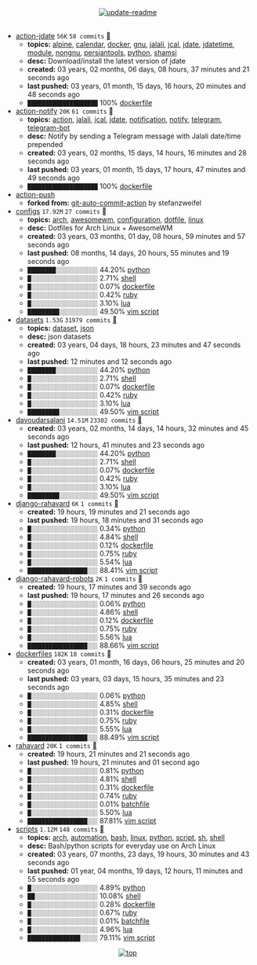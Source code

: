 <div align="center">
<a href="https://github.com/davoudarsalani/davoudarsalani/actions/workflows/update-readme.yml">
<img alt="update-readme" src="https://github.com/davoudarsalani/davoudarsalani/actions/workflows/update-readme.yml/badge.svg">
</a>
</div>
<div align="center">
</div>
<br>

* [action-jdate](https://github.com/davoudarsalani/action-jdate) `56K` `58 commits` [](https://api.github.com/repos/davoudarsalani/action-jdate/zipball)
	+ __topics:__ [alpine](https://github.com/topics/alpine), [calendar](https://github.com/topics/calendar), [docker](https://github.com/topics/docker), [gnu](https://github.com/topics/gnu), [jalali](https://github.com/topics/jalali), [jcal](https://github.com/topics/jcal), [jdate](https://github.com/topics/jdate), [jdatetime](https://github.com/topics/jdatetime), [module](https://github.com/topics/module), [nongnu](https://github.com/topics/nongnu), [persiantools](https://github.com/topics/persiantools), [python](https://github.com/topics/python), [shamsi](https://github.com/topics/shamsi)
	+ __desc:__ Download/install the latest version of jdate
	+ __created:__ 03 years, 02 months, 06 days, 08 hours, 37 minutes and 21 seconds ago
	+ __last pushed:__ 03 years, 01 month, 15 days, 16 hours, 20 minutes and 48 seconds ago
	+ `████████████████████`  100% [dockerfile](https://github.com/topics/dockerfile)
* [action-notify](https://github.com/davoudarsalani/action-notify) `20K` `61 commits` [](https://api.github.com/repos/davoudarsalani/action-notify/zipball)
	+ __topics:__ [action](https://github.com/topics/action), [jalali](https://github.com/topics/jalali), [jcal](https://github.com/topics/jcal), [jdate](https://github.com/topics/jdate), [notification](https://github.com/topics/notification), [notify](https://github.com/topics/notify), [telegram](https://github.com/topics/telegram), [telegram-bot](https://github.com/topics/telegram-bot)
	+ __desc:__ Notify by sending a Telegram message with Jalali date/time prepended
	+ __created:__ 03 years, 02 months, 15 days, 14 hours, 16 minutes and 28 seconds ago
	+ __last pushed:__ 03 years, 01 month, 15 days, 17 hours, 47 minutes and 49 seconds ago
	+ `████████████████████`  100% [dockerfile](https://github.com/topics/dockerfile)
* [action-push](https://github.com/davoudarsalani/action-push)
	+ __forked from:__ [git-auto-commit-action](https://github.com/stefanzweifel/git-auto-commit-action) by stefanzweifel
* [configs](https://github.com/davoudarsalani/configs) `17.92M` `27 commits` [](https://api.github.com/repos/davoudarsalani/configs/zipball)
	+ __topics:__ [arch](https://github.com/topics/arch), [awesomewm](https://github.com/topics/awesomewm), [configuration](https://github.com/topics/configuration), [dotfile](https://github.com/topics/dotfile), [linux](https://github.com/topics/linux)
	+ __desc:__ Dotfiles for Arch Linux + AwesomeWM
	+ __created:__ 03 years, 03 months, 01 day, 08 hours, 59 minutes and 57 seconds ago
	+ __last pushed:__ 08 months, 14 days, 20 hours, 55 minutes and 19 seconds ago
	+ `████████░░░░░░░░░░░░`  44.20% [python](https://github.com/topics/python)
	+ `█░░░░░░░░░░░░░░░░░░░`  2.71% [shell](https://github.com/topics/shell)
	+ `█░░░░░░░░░░░░░░░░░░░`  0.07% [dockerfile](https://github.com/topics/dockerfile)
	+ `█░░░░░░░░░░░░░░░░░░░`  0.42% [ruby](https://github.com/topics/ruby)
	+ `█░░░░░░░░░░░░░░░░░░░`  3.10% [lua](https://github.com/topics/lua)
	+ `█████████░░░░░░░░░░░`  49.50% [vim script](https://github.com/topics/vim%20script)
* [datasets](https://github.com/davoudarsalani/datasets) `1.53G` `31979 commits` [](https://api.github.com/repos/davoudarsalani/datasets/zipball)
	+ __topics:__ [dataset](https://github.com/topics/dataset), [json](https://github.com/topics/json)
	+ __desc:__ json datasets
	+ __created:__ 03 years, 04 days, 18 hours, 23 minutes and 47 seconds ago
	+ __last pushed:__ 12 minutes and 12 seconds ago
	+ `████████░░░░░░░░░░░░`  44.20% [python](https://github.com/topics/python)
	+ `█░░░░░░░░░░░░░░░░░░░`  2.71% [shell](https://github.com/topics/shell)
	+ `█░░░░░░░░░░░░░░░░░░░`  0.07% [dockerfile](https://github.com/topics/dockerfile)
	+ `█░░░░░░░░░░░░░░░░░░░`  0.42% [ruby](https://github.com/topics/ruby)
	+ `█░░░░░░░░░░░░░░░░░░░`  3.10% [lua](https://github.com/topics/lua)
	+ `█████████░░░░░░░░░░░`  49.50% [vim script](https://github.com/topics/vim%20script)
* [davoudarsalani](https://github.com/davoudarsalani/davoudarsalani) `14.51M` `23302 commits` [](https://api.github.com/repos/davoudarsalani/davoudarsalani/zipball)
	+ __created:__ 03 years, 02 months, 14 days, 14 hours, 32 minutes and 45 seconds ago
	+ __last pushed:__ 12 hours, 41 minutes and 23 seconds ago
	+ `████████░░░░░░░░░░░░`  44.20% [python](https://github.com/topics/python)
	+ `█░░░░░░░░░░░░░░░░░░░`  2.71% [shell](https://github.com/topics/shell)
	+ `█░░░░░░░░░░░░░░░░░░░`  0.07% [dockerfile](https://github.com/topics/dockerfile)
	+ `█░░░░░░░░░░░░░░░░░░░`  0.42% [ruby](https://github.com/topics/ruby)
	+ `█░░░░░░░░░░░░░░░░░░░`  3.10% [lua](https://github.com/topics/lua)
	+ `█████████░░░░░░░░░░░`  49.50% [vim script](https://github.com/topics/vim%20script)
* [django-rahavard](https://github.com/davoudarsalani/django-rahavard) `6K` `1 commits` [](https://api.github.com/repos/davoudarsalani/django-rahavard/zipball)
	+ __created:__ 19 hours, 19 minutes and 21 seconds ago
	+ __last pushed:__ 19 hours, 18 minutes and 31 seconds ago
	+ `█░░░░░░░░░░░░░░░░░░░`  0.34% [python](https://github.com/topics/python)
	+ `█░░░░░░░░░░░░░░░░░░░`  4.84% [shell](https://github.com/topics/shell)
	+ `█░░░░░░░░░░░░░░░░░░░`  0.12% [dockerfile](https://github.com/topics/dockerfile)
	+ `█░░░░░░░░░░░░░░░░░░░`  0.75% [ruby](https://github.com/topics/ruby)
	+ `█░░░░░░░░░░░░░░░░░░░`  5.54% [lua](https://github.com/topics/lua)
	+ `█████████████████░░░`  88.41% [vim script](https://github.com/topics/vim%20script)
* [django-rahavard-robots](https://github.com/davoudarsalani/django-rahavard-robots) `2K` `1 commits` [](https://api.github.com/repos/davoudarsalani/django-rahavard-robots/zipball)
	+ __created:__ 19 hours, 17 minutes and 39 seconds ago
	+ __last pushed:__ 19 hours, 17 minutes and 26 seconds ago
	+ `█░░░░░░░░░░░░░░░░░░░`  0.06% [python](https://github.com/topics/python)
	+ `█░░░░░░░░░░░░░░░░░░░`  4.86% [shell](https://github.com/topics/shell)
	+ `█░░░░░░░░░░░░░░░░░░░`  0.12% [dockerfile](https://github.com/topics/dockerfile)
	+ `█░░░░░░░░░░░░░░░░░░░`  0.75% [ruby](https://github.com/topics/ruby)
	+ `█░░░░░░░░░░░░░░░░░░░`  5.56% [lua](https://github.com/topics/lua)
	+ `█████████████████░░░`  88.66% [vim script](https://github.com/topics/vim%20script)
* [dockerfiles](https://github.com/davoudarsalani/dockerfiles) `182K` `18 commits` [](https://api.github.com/repos/davoudarsalani/dockerfiles/zipball)
	+ __created:__ 03 years, 01 month, 16 days, 06 hours, 25 minutes and 20 seconds ago
	+ __last pushed:__ 03 years, 03 days, 15 hours, 35 minutes and 23 seconds ago
	+ `█░░░░░░░░░░░░░░░░░░░`  0.06% [python](https://github.com/topics/python)
	+ `█░░░░░░░░░░░░░░░░░░░`  4.85% [shell](https://github.com/topics/shell)
	+ `█░░░░░░░░░░░░░░░░░░░`  0.31% [dockerfile](https://github.com/topics/dockerfile)
	+ `█░░░░░░░░░░░░░░░░░░░`  0.75% [ruby](https://github.com/topics/ruby)
	+ `█░░░░░░░░░░░░░░░░░░░`  5.55% [lua](https://github.com/topics/lua)
	+ `█████████████████░░░`  88.49% [vim script](https://github.com/topics/vim%20script)
* [rahavard](https://github.com/davoudarsalani/rahavard) `20K` `1 commits` [](https://api.github.com/repos/davoudarsalani/rahavard/zipball)
	+ __created:__ 19 hours, 21 minutes and 21 seconds ago
	+ __last pushed:__ 19 hours, 21 minutes and 01 second ago
	+ `█░░░░░░░░░░░░░░░░░░░`  0.81% [python](https://github.com/topics/python)
	+ `█░░░░░░░░░░░░░░░░░░░`  4.81% [shell](https://github.com/topics/shell)
	+ `█░░░░░░░░░░░░░░░░░░░`  0.31% [dockerfile](https://github.com/topics/dockerfile)
	+ `█░░░░░░░░░░░░░░░░░░░`  0.74% [ruby](https://github.com/topics/ruby)
	+ `█░░░░░░░░░░░░░░░░░░░`  0.01% [batchfile](https://github.com/topics/batchfile)
	+ `█░░░░░░░░░░░░░░░░░░░`  5.50% [lua](https://github.com/topics/lua)
	+ `█████████████████░░░`  87.81% [vim script](https://github.com/topics/vim%20script)
* [scripts](https://github.com/davoudarsalani/scripts) `1.12M` `148 commits` [](https://api.github.com/repos/davoudarsalani/scripts/zipball)
	+ __topics:__ [arch](https://github.com/topics/arch), [automation](https://github.com/topics/automation), [bash](https://github.com/topics/bash), [linux](https://github.com/topics/linux), [python](https://github.com/topics/python), [script](https://github.com/topics/script), [sh](https://github.com/topics/sh), [shell](https://github.com/topics/shell)
	+ __desc:__ Bash/python scripts for everyday use on Arch Linux
	+ __created:__ 03 years, 07 months, 23 days, 19 hours, 30 minutes and 43 seconds ago
	+ __last pushed:__ 01 year, 04 months, 19 days, 12 hours, 11 minutes and 55 seconds ago
	+ `█░░░░░░░░░░░░░░░░░░░`  4.89% [python](https://github.com/topics/python)
	+ `██░░░░░░░░░░░░░░░░░░`  10.08% [shell](https://github.com/topics/shell)
	+ `█░░░░░░░░░░░░░░░░░░░`  0.28% [dockerfile](https://github.com/topics/dockerfile)
	+ `█░░░░░░░░░░░░░░░░░░░`  0.67% [ruby](https://github.com/topics/ruby)
	+ `█░░░░░░░░░░░░░░░░░░░`  0.01% [batchfile](https://github.com/topics/batchfile)
	+ `█░░░░░░░░░░░░░░░░░░░`  4.96% [lua](https://github.com/topics/lua)
	+ `███████████████░░░░░`  79.11% [vim script](https://github.com/topics/vim%20script)
<div align="center">
<a href='https://github.com/davoudarsalani/davoudarsalani#readme'>
<img alt='top' src='https://img.shields.io/badge/TOP-grey'>
</a>
</div>
